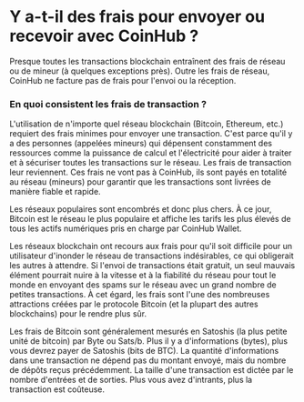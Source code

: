 # Y a-t-il des frais pour envoyer ou recevoir avec CoinHub ?

Presque toutes les transactions blockchain entraînent des frais de réseau ou de mineur (à quelques exceptions près). Outre les frais de réseau, CoinHub ne facture pas de frais pour l'envoi ou la réception.

### En quoi consistent les frais de transaction ?

L'utilisation de n'importe quel réseau blockchain (Bitcoin, Ethereum, etc.) requiert des frais minimes pour envoyer une transaction. C'est parce qu'il y a des personnes (appelées mineurs) qui dépensent constamment des ressources comme la puissance de calcul et l'électricité pour aider à traiter et à sécuriser toutes les transactions sur le réseau. Les frais de transaction leur reviennent. Ces frais ne vont pas à CoinHub, ils sont payés en totalité au réseau (mineurs) pour garantir que les transactions sont livrées de manière fiable et rapide.

Les réseaux populaires sont encombrés et donc plus chers. À ce jour, Bitcoin est le réseau le plus populaire et affiche les tarifs les plus élevés de tous les actifs numériques pris en charge par CoinHub Wallet.

Les réseaux blockchain ont recours aux frais pour qu'il soit difficile pour un utilisateur d'inonder le réseau de transactions indésirables, ce qui obligerait les autres à attendre. Si l'envoi de transactions était gratuit, un seul mauvais élément pourrait nuire à la vitesse et à la fiabilité du réseau pour tout le monde en envoyant des spams sur le réseau avec un grand nombre de petites transactions. À cet égard, les frais sont l'une des nombreuses attractions créées par le protocole Bitcoin (et la plupart des autres blockchains) pour le rendre plus sûr.

Les frais de Bitcoin sont généralement mesurés en Satoshis (la plus petite unité de bitcoin) par Byte ou Sats/b. Plus il y a d'informations (bytes), plus vous devrez payer de Satoshis (bits de BTC). La quantité d'informations dans une transaction ne dépend pas du montant envoyé, mais du nombre de dépôts reçus précédemment. La taille d'une transaction est dictée par le nombre d'entrées et de sorties. Plus vous avez d'intrants, plus la transaction est coûteuse.